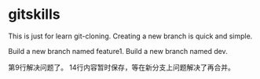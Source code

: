 # gitskills

This is just for learn git-cloning.
Creating a new branch is quick and simple.

Build a new branch named feature1.
Build a new branch named dev.

第9行解决问题了。
14行内容暂时保存，等在新分支上问题解决了再合并。

